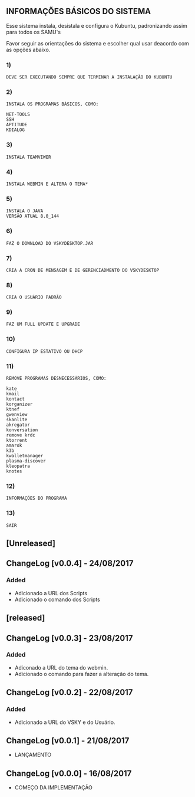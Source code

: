 
## INFORMAÇÕES BÁSICOS DO SISTEMA

Esse sistema instala, desistala e configura o Kubuntu, padronizando assim para todos os SAMU's

Favor seguir as orientações do sistema e escolher qual usar deacordo com as opções abaixo.

### 1)
	DEVE SER EXECUTANDO SEMPRE QUE TERMINAR A INSTALAÇÃO DO KUBUNTU
### 2)
	INSTALA OS PROGRAMAS BÁSICOS, COMO:
	
	NET-TOOLS
	SSH
	APTITUDE
	KDIALOG
### 3)
	INSTALA TEAMVIWER
### 4)	
	INSTALA WEBMIN E ALTERA O TEMA*
### 5)
	INSTALA O JAVA
	VERSÃO ATUAL 8.0_144
### 6)	
	FAZ O DOWNLOAD DO VSKYDESKTOP.JAR
### 7)
	CRIA A CRON DE MENSAGEM E DE GERENCIADMENTO DO VSKYDESKTOP
### 8)
	CRIA O USUÁRIO PADRÃO
### 9) 
	FAZ UM FULL UPDATE E UPGRADE
### 10)
	CONFIGURA IP ESTATIVO OU DHCP
### 11)
	REMOVE PROGRAMAS DESNECESSÁRIOS, COMO:

	kate
	kmail
	kontact
	korganizer
	ktnef
	gwenview
	skanlite 
	akregator
	konversation
	remove krdc
	ktorrent
	amarok
	k3b
	kwalletmanager
	plasma-discover 
	kleopatra
	knotes

### 12)
	INFORMAÇÕES DO PROGRAMA
### 13) 
	SAIR

## [Unreleased]


## ChangeLog [v0.0.4] - 24/08/2017
### Added
- Adicionado a URL dos Scripts
- Adicionado o comando dos Scripts

## [released]

## ChangeLog [v0.0.3] - 23/08/2017 
### Added
- Adiconado a URL do tema do webmin.
- Adicionado o comando para fazer a alteração do tema.

## ChangeLog [v0.0.2] - 22/08/2017 
### Added
- Adicionado a URL do VSKY e do Usuário.

## ChangeLog [v0.0.1] - 21/08/2017 

- LANÇAMENTO

## ChangeLog [v0.0.0] - 16/08/2017 

- COMEÇO DA IMPLEMENTAÇÃO
